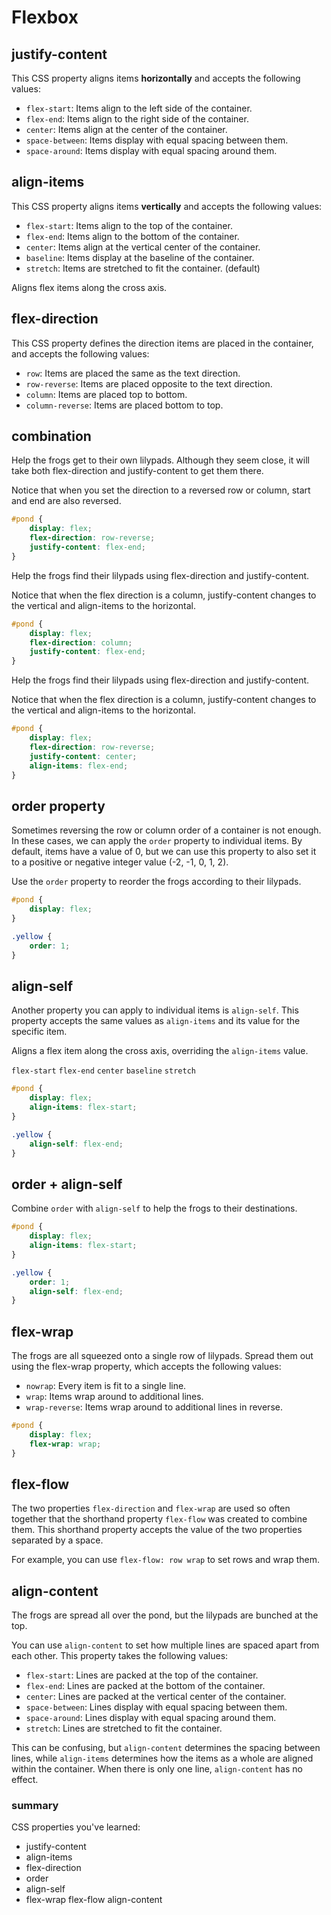 # Flexbox

## justify-content

This CSS property aligns items **horizontally** and accepts the following values:

* `flex-start`: Items align to the left side of the container.
* `flex-end`: Items align to the right side of the container.
* `center`: Items align at the center of the container.
* `space-between`: Items display with equal spacing between them.
* `space-around`: Items display with equal spacing around them.

## align-items

This CSS property aligns items **vertically** and accepts the following values:

* `flex-start`: Items align to the top of the container.
* `flex-end`: Items align to the bottom of the container.
* `center`: Items align at the vertical center of the container.
* `baseline`: Items display at the baseline of the container.
* `stretch`: Items are stretched to fit the container. (default)

Aligns flex items along the cross axis.

## flex-direction

This CSS property defines the direction items are placed in the container, and accepts the following values:

* `row`: Items are placed the same as the text direction.
* `row-reverse`: Items are placed opposite to the text direction.
* `column`: Items are placed top to bottom.
* `column-reverse`: Items are placed bottom to top.

## combination

Help the frogs get to their own lilypads. Although they seem close, it will take both flex-direction and justify-content to get them there.

Notice that when you set the direction to a reversed row or column, start and end are also reversed.

```css
#pond {
	display: flex;
	flex-direction: row-reverse;
	justify-content: flex-end;
}
```

Help the frogs find their lilypads using flex-direction and justify-content.

Notice that when the flex direction is a column, justify-content changes to the vertical and align-items to the horizontal.

```css
#pond {
	display: flex;
	flex-direction: column;
	justify-content: flex-end;
}
```

Help the frogs find their lilypads using flex-direction and justify-content.

Notice that when the flex direction is a column, justify-content changes to the vertical and align-items to the horizontal.

```css
#pond {
	display: flex;
	flex-direction: row-reverse;
	justify-content: center;
	align-items: flex-end;
}
```

## order property

Sometimes reversing the row or column order of a container is not enough. In these cases, we can apply the `order` property to individual items. By default, items have a value of 0, but we can use this property to also set it to a positive or negative integer value (-2, -1, 0, 1, 2).

Use the `order` property to reorder the frogs according to their lilypads.

```css
#pond {
	display: flex;
}

.yellow {
	order: 1;
}
```

## align-self

Another property you can apply to individual items is `align-self`. This property accepts the same values as `align-items` and its value for the specific item.

Aligns a flex item along the cross axis, overriding the `align-items` value.

`flex-start` `flex-end` `center` `baseline` `stretch`

```css
#pond {
	display: flex;
	align-items: flex-start;
}

.yellow {
	align-self: flex-end;
}
```

## order + align-self

Combine `order` with `align-self` to help the frogs to their destinations.

```css
#pond {
	display: flex;
	align-items: flex-start;
}

.yellow {
	order: 1;
	align-self: flex-end;
}
```

## flex-wrap

The frogs are all squeezed onto a single row of lilypads. Spread them out using the flex-wrap property, which accepts the following values:

* `nowrap`: Every item is fit to a single line.
* `wrap`: Items wrap around to additional lines.
* `wrap-reverse`: Items wrap around to additional lines in reverse.

```css
#pond {
	display: flex;
	flex-wrap: wrap;
}
```

## flex-flow

The two properties `flex-direction` and `flex-wrap` are used so often together that the shorthand property `flex-flow` was created to combine them. This shorthand property accepts the value of the two properties separated by a space.

For example, you can use `flex-flow: row wrap` to set rows and wrap them.

## align-content

The frogs are spread all over the pond, but the lilypads are bunched at the top.

You can use `align-content` to set how multiple lines are spaced apart from each other. This property takes the following values:

* `flex-start`: Lines are packed at the top of the container.
* `flex-end`: Lines are packed at the bottom of the container.
* `center`: Lines are packed at the vertical center of the container.
* `space-between`: Lines display with equal spacing between them.
* `space-around`: Lines display with equal spacing around them.
* `stretch`: Lines are stretched to fit the container.

This can be confusing, but `align-content` determines the spacing between lines, while `align-items` determines how the items as a whole are aligned within the container. When there is only one line, `align-content` has no effect.

### summary

CSS properties you've learned:

* justify-content
* align-items
* flex-direction
* order
* align-self
* flex-wrap
flex-flow
align-content